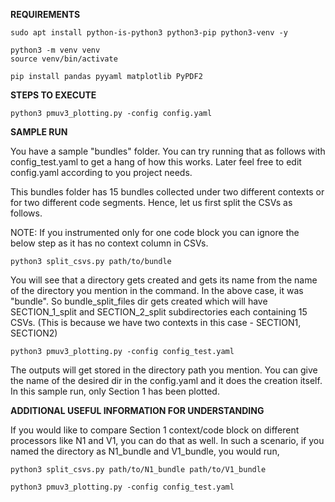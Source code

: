 **REQUIREMENTS**

```
sudo apt install python-is-python3 python3-pip python3-venv -y

python3 -m venv venv
source venv/bin/activate

pip install pandas pyyaml matplotlib PyPDF2
```
**STEPS TO EXECUTE**
```
python3 pmuv3_plotting.py -config config.yaml
```
**SAMPLE RUN**

You have a sample "bundles" folder. You can try running that as follows with config_test.yaml to get a hang of how this works. Later feel free to edit config.yaml
according to you project needs. 

This bundles folder has 15 bundles collected under two different contexts or for two different code segments. Hence, let us first split the CSVs as follows. 

NOTE: If you instrumented only for one code block you can ignore the below step as it has no context column in CSVs. 
```
python3 split_csvs.py path/to/bundle
```
You will see that a directory gets created and gets its name from the name of the directory you mention in the command. In the above case, it was "bundle". So bundle_split_files dir gets created which will have SECTION_1_split  and SECTION_2_split subdirectories each containing 15 CSVs. (This is because we have two contexts in this case - SECTION1, SECTION2)
```
python3 pmuv3_plotting.py -config config_test.yaml
```
The outputs will get stored in the directory path you mention. You can give the name of the desired dir in the config.yaml and it does the creation itself. In this sample run, only Section 1 has been plotted. 

**ADDITIONAL USEFUL INFORMATION FOR UNDERSTANDING**

If you would like to compare Section 1 context/code block on different processors like N1 and V1, you can do that as well. In such a scenario, if you named the directory as N1_bundle and V1_bundle, you would run, 
```
python3 split_csvs.py path/to/N1_bundle path/to/V1_bundle 

python3 pmuv3_plotting.py -config config_test.yaml
```
